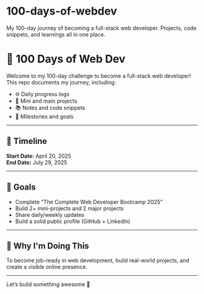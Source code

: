 # 100-days-of-webdev
My 100-day journey of becoming a full-stack web developer. Projects, code snippets, and learnings all in one place.
# 💯 100 Days of Web Dev

Welcome to my 100-day challenge to become a full-stack web developer!  
This repo documents my journey, including:

- 🌐 Daily progress logs  
- 🧱 Mini and main projects  
- 📚 Notes and code snippets  
- 🚀 Milestones and goals  

---

## 📆 Timeline

**Start Date:** April 20, 2025  
**End Date:** July 29, 2025  

---

## 📌 Goals

- Complete "The Complete Web Developer Bootcamp 2025"
- Build 2+ mini-projects and 2 major projects
- Share daily/weekly updates
- Build a solid public profile (GitHub + LinkedIn)

---

## 🧠 Why I'm Doing This

To become job-ready in web development, build real-world projects, and create a visible online presence.

---

Let’s build something awesome 🚀
